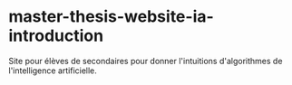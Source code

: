 # master-thesis-website-ia-introduction

Site pour élèves de secondaires pour donner l'intuitions d'algorithmes de l'intelligence artificielle. 
